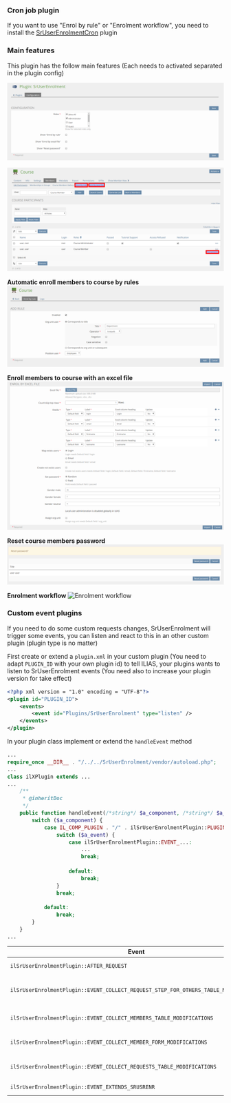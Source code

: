 ### Cron job plugin

If you want to use "Enrol by rule" or "Enrolment workflow", you need to install the [SrUserEnrolmentCron](https://github.com/fluxapps/SrUserEnrolmentCron) plugin

### Main features

This plugin has the follow main features (Each needs to activated separated in the plugin config)

![Config](../doc/images/config.png)

![Main Features](../doc/images/main_features.png)

**Automatic enroll members to course by rules**
![Enrol by rule](../doc/images/enrol_by_rule.png)

**Enroll members to course with an excel file**
![Enrol by excel file](../doc/images/enrol_by_excel_file.png)

**Reset course members password**
![Reset password](../doc/images/reset_password.png)

**Enrolment workflow**
![Enrolment workflow](../doc/images/enrolment_workflow.png)

### Custom event plugins

If you need to do some custom requests changes, SrUserEnrolment will trigger some events, you can listen and react to this in an other custom plugin (plugin type is no matter)

First create or extend a `plugin.xml` in your custom plugin (You need to adapt `PLUGIN_ID` with your own plugin id) to tell ILIAS, your plugins wants to listen to SrUserEnrolment events (You need also to increase your plugin version for take effect)

```xml
<?php xml version = "1.0" encoding = "UTF-8"?>
<plugin id="PLUGIN_ID">
	<events>
		<event id="Plugins/SrUserEnrolment" type="listen" />
	</events>
</plugin>
```

In your plugin class implement or extend the `handleEvent` method

```php
...
require_once __DIR__ . "/../../SrUserEnrolment/vendor/autoload.php";
...
class ilXPlugin extends ...
...
	/**
	 * @inheritDoc
	 */
	public function handleEvent(/*string*/ $a_component, /*string*/ $a_event, /*array*/ $a_parameter)/*: void*/ {
		switch ($a_component) {
			case IL_COMP_PLUGIN . "/" . ilSrUserEnrolmentPlugin::PLUGIN_NAME:
				switch ($a_event) {
					case ilSrUserEnrolmentPlugin::EVENT_...:
						...
						break;

					default:
						break;
				}
				break;

			default:
				break;
		}
	}
...
```

| Event | Parameters | Purpose |
|-------|------------|---------|
| `ilSrUserEnrolmentPlugin::AFTER_REQUEST` | `request => object<Request>` | After a request is done |
| `ilSrUserEnrolmentPlugin::EVENT_COLLECT_REQUEST_STEP_FOR_OTHERS_TABLE_MODIFICATIONS` | `modifications => ArrayObject<AbstractRequestStepForOthersTableModifications>` | Collect request step for others table modifications |
| `ilSrUserEnrolmentPlugin::EVENT_COLLECT_MEMBERS_TABLE_MODIFICATIONS` | `modifications => ArrayObject<AbstractMembersTableModifications>` | Collect members table modifications |
| `ilSrUserEnrolmentPlugin::EVENT_COLLECT_MEMBER_FORM_MODIFICATIONS` | `modifications => ArrayObject<AbstractMemberFormModifications>` | Collect member form modifications |
| `ilSrUserEnrolmentPlugin::EVENT_COLLECT_REQUESTS_TABLE_MODIFICATIONS` | `modifications => ArrayObject<AbstractRequestsTableModifications>` | Collect requests table modifications |
| `ilSrUserEnrolmentPlugin::EVENT_EXTENDS_SRUSRENR` | - | Extends SrUserEnrolment |
